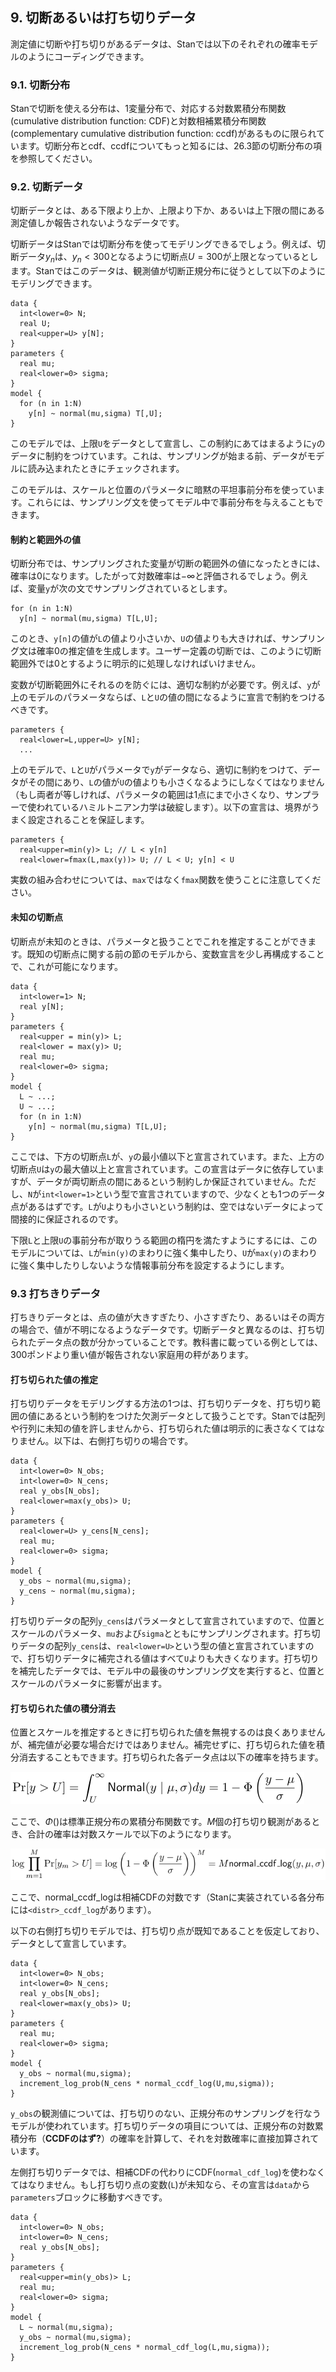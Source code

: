 ## 9. 切断あるいは打ち切りデータ

測定値に切断や打ち切りがあるデータは、Stanでは以下のそれぞれの確率モデルのようにコーディングできます。

### 9.1. 切断分布

Stanで切断を使える分布は、1変量分布で、対応する対数累積分布関数(cumulative distribution function: CDF)と対数相補累積分布関数(complementary cumulative distribution function: ccdf)があるものに限られています。切断分布とcdf、ccdfについてもっと知るには、26.3節の切断分布の項を参照してください。

### 9.2. 切断データ

切断データとは、ある下限より上か、上限より下か、あるいは上下限の間にある測定値しか報告されないようなデータです。

切断データはStanでは切断分布を使ってモデリングできるでしょう。例えば、切断データ$y_{n}$は、$y_{n}<300$となるように切断点$U=300$が上限となっているとします。Stanではこのデータは、観測値が切断正規分布に従うとして以下のようにモデリングできます。

```
data {
  int<lower=0> N;
  real U;
  real<upper=U> y[N];
}
parameters {
  real mu;
  real<lower=0> sigma;
}
model {
  for (n in 1:N)
    y[n] ~ normal(mu,sigma) T[,U];
}
```

このモデルでは、上限`U`をデータとして宣言し、この制約にあてはまるように`y`のデータに制約をつけています。これは、サンプリングが始まる前、データがモデルに読み込まれたときにチェックされます。

このモデルは、スケールと位置のパラメータに暗黙の平坦事前分布を使っています。これらには、サンプリング文を使ってモデル中で事前分布を与えることもできます。

#### 制約と範囲外の値

切断分布では、サンプリングされた変量が切断の範囲外の値になったときには、確率は0になります。したがって対数確率は$-\infty$と評価されるでしょう。例えば、変量`y`が次の文でサンプリングされているとします。

```
for (n in 1:N)
  y[n] ~ normal(mu,sigma) T[L,U];
```

このとき、`y[n]`の値が`L`の値より小さいか、`U`の値よりも大きければ、サンプリング文は確率0の推定値を生成します。ユーザー定義の切断では、このように切断範囲外では0とするように明示的に処理しなければいけません。

変数が切断範囲外にそれるのを防ぐには、適切な制約が必要です。例えば、`y`が上のモデルのパラメータならば、`L`と`U`の値の間になるように宣言で制約をつけるべきです。

```
parameters {
  real<lower=L,upper=U> y[N];
  ...
```

上のモデルで、`L`と`U`がパラメータで`y`がデータなら、適切に制約をつけて、データがその間にあり、`L`の値が`U`の値よりも小さくなるようにしなくてはなりません（もし両者が等しければ、パラメータの範囲は1点にまで小さくなり、サンプラーで使われているハミルトニアン力学は破綻します）。以下の宣言は、境界がうまく設定されることを保証します。

```
parameters {
  real<upper=min(y)> L; // L < y[n]
  real<lower=fmax(L,max(y))> U; // L < U; y[n] < U
```

実数の組み合わせについては、`max`ではなく`fmax`関数を使うことに注意してください。

#### 未知の切断点

切断点が未知のときは、パラメータと扱うことでこれを推定することができます。既知の切断点に関する前の節のモデルから、変数宣言を少し再構成することで、これが可能になります。

```
data {
  int<lower=1> N;
  real y[N];
}
parameters {
  real<upper = min(y)> L;
  real<lower = max(y)> U;
  real mu;
  real<lower=0> sigma;
}
model {
  L ~ ...;
  U ~ ...;
  for (n in 1:N)
    y[n] ~ normal(mu,sigma) T[L,U];
}
```

ここでは、下方の切断点`L`が、`y`の最小値以下と宣言されています。また、上方の切断点`U`は`y`の最大値以上と宣言されています。この宣言はデータに依存していますが、データが両切断点の間にあるという制約しか保証されていません。ただし、`N`が`int<lower=1>`という型で宣言されていますので、少なくとも1つのデータ点があるはずです。`L`が`U`よりも小さいという制約は、空ではないデータによって間接的に保証されるのです。

下限`L`と上限`U`の事前分布が取りうる範囲の楕円を満たすようにするには、このモデルについては、`L`が`min(y)`のまわりに強く集中したり、`U`が`max(y)`のまわりに強く集中したりしないような情報事前分布を設定するようにします。

### 9.3 打ちきりデータ

打ちきりデータとは、点の値が大きすぎたり、小さすぎたり、あるいはその両方の場合で、値が不明になるようなデータです。切断データと異なるのは、打ち切られたデータ点の数が分かっていることです。教科書に載っている例としては、300ポンドより重い値が報告されない家庭用の秤があります。

#### 打ち切られた値の推定

打ち切りデータをモデリングする方法の1つは、打ち切りデータを、打ち切り範囲の値にあるという制約をつけた欠測データとして扱うことです。Stanでは配列や行列に未知の値を許しませんから、打ち切られた値は明示的に表さなくてはなりません。以下は、右側打ち切りの場合です。

```
data {
  int<lower=0> N_obs;
  int<lower=0> N_cens;
  real y_obs[N_obs];
  real<lower=max(y_obs)> U;
}
parameters {
  real<lower=U> y_cens[N_cens];
  real mu;
  real<lower=0> sigma;
}
model {
  y_obs ~ normal(mu,sigma);
  y_cens ~ normal(mu,sigma);
}
```

打ち切りデータの配列`y_cens`はパラメータとして宣言されていますので、位置とスケールのパラメータ、`mu`および`sigma`とともにサンプリングされます。打ち切りデータの配列`y_cens`は、`real<lower=U>`という型の値と宣言されていますので、打ち切りデータに補完される値はすべて`U`よりも大きくなります。打ち切りを補完したデータでは、モデル中の最後のサンプリング文を実行すると、位置とスケールのパラメータに影響が出ます。

#### 打ち切られた値の積分消去

位置とスケールを推定するときに打ち切られた値を無視するのは良くありませんが、補完値が必要な場合だけではありません。補完せずに、打ち切られた値を積分消去することもできます。打ち切られた各データ点は以下の確率を持ちます。

![$$\Pr[y>U]=\int_{U}^{\infty}\mathsf{Normal}(y \mid \mu, \sigma)dy = 1 - \Phi\left(\frac{y - \mu}{\sigma}\right)$$](fig/fig01.png)

ここで、$\Phi()$は標準正規分布の累積分布関数です。$M$個の打ち切り観測があるとき、合計の確率は対数スケールで以下のようになります。

![$$\log\prod_{m=1}^{M}\Pr[y_{m}>U] = \log\left(1 - \Phi\left(\frac{y - \mu}{\sigma}\right)\right)^{M} = M \mathsf{normal\_ccdf\_log}(y, \mu, \sigma)$$](fig/fig02.png)

ここで、$\textsf{normal\_ccdf\_log}$は相補CDFの対数です（Stanに実装されている各分布には`<distr>_ccdf_log`があります）。

以下の右側打ち切りモデルでは、打ち切り点が既知であることを仮定しており、データとして宣言しています。

```
data {
  int<lower=0> N_obs;
  int<lower=0> N_cens;
  real y_obs[N_obs];
  real<lower=max(y_obs)> U;
}
parameters {
  real mu;
  real<lower=0> sigma;
}
model {
  y_obs ~ normal(mu,sigma);
  increment_log_prob(N_cens * normal_ccdf_log(U,mu,sigma));
}
```

`y_obs`の観測値については、打ち切りのない、正規分布のサンプリングを行なうモデルが使われています。打ち切りデータの項目については、正規分布の対数累積分布（**CCDFのはず?**）の確率を計算して、それを対数確率に直接加算されています。

左側打ち切りデータでは、相補CDFの代わりにCDF(`normal_cdf_log`)を使わなくてはなりません。もし打ち切り点の変数(`L`)が未知なら、その宣言は`data`から`parameters`ブロックに移動すべきです。

```
data {
  int<lower=0> N_obs;
  int<lower=0> N_cens;
  real y_obs[N_obs];
}
parameters {
  real<upper=min(y_obs)> L;
  real mu;
  real<lower=0> sigma;
}
model {
  L ~ normal(mu,sigma);
  y_obs ~ normal(mu,sigma);
  increment_log_prob(N_cens * normal_cdf_log(L,mu,sigma));
}
````